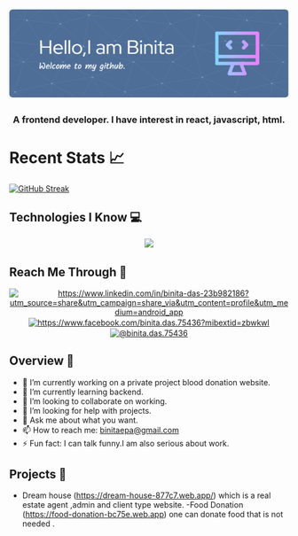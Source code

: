 
<h1 align="center" >
 <img src="assests/github-header-image.png"  width="1650" />
</h1>


<h3 align="center">A frontend developer. I have interest in react, javascript, html. </h3>

#  Recent Stats 📈 
 
 [![GitHub Streak](https://github-readme-streak-stats.herokuapp.com?user=binitaepa&theme=vue)](https://git.io/streak-stats)
 


## Technologies I Know 💻

<p align="center">
  <a href="https://skillicons.dev">
    <img src="https://skillicons.dev/icons?i=git,react,figma,firebase,js,java,mongodb,c,matlab,tailwind,vscode" />
  </a>
</p>

## Reach Me Through 💬

<p align="CENTER">
<a href="https://linkedin.com/in/https://www.linkedin.com/in/binita-das-23b982186?utm_source=share&utm_campaign=share_via&utm_content=profile&utm_medium=android_app" target="blank"><img align="center" src="https://raw.githubusercontent.com/rahuldkjain/github-profile-readme-generator/master/src/images/icons/Social/linked-in-alt.svg" alt="https://www.linkedin.com/in/binita-das-23b982186?utm_source=share&utm_campaign=share_via&utm_content=profile&utm_medium=android_app" height="30" width="40" /></a>
<a href="https://fb.com/https://www.facebook.com/binita.das.75436?mibextid=zbwkwl" target="blank"><img align="center" src="https://raw.githubusercontent.com/rahuldkjain/github-profile-readme-generator/master/src/images/icons/Social/facebook.svg" alt="https://www.facebook.com/binita.das.75436?mibextid=zbwkwl" height="30" width="40"  /></a>
<a href="https://instagram.com/@binita.das.75436" target="blank"><img align="center" src="https://raw.githubusercontent.com/rahuldkjain/github-profile-readme-generator/master/src/images/icons/Social/instagram.svg" alt="@binita.das.75436" height="30" width="40" /></a>
</p>

## Overview 🎯
- 🔭 I’m currently working on a private project blood donation website.
- 🌱 I’m currently learning backend.
- 👯 I’m looking to collaborate on working.
- 🤔 I’m looking for help with projects.
- 💬 Ask me about what you want.
- 📫 How to reach me: binitaepa@gmail.com
- ⚡ Fun fact: I can talk funny.I am also serious about work.

## Projects 🌱 
- Dream house (https://dream-house-877c7.web.app/) which is a real estate agent ,admin and client type website.
-Food Donation (https://food-donation-bc75e.web.app) one can donate food that is not needed .
